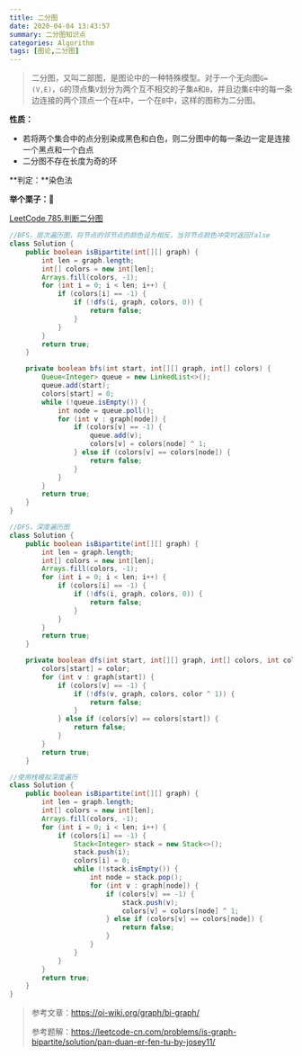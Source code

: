 ```yaml
---
title: 二分图
date: 2020-04-04 13:43:57
summary: 二分图知识点
categories: Algorithm
tags: [图论,二分图]
---
```


> 二分图，又叫二部图，是图论中的一种特殊模型。对于一个无向图`G=(V,E)`，`G`的顶点集`V`划分为两个互不相交的子集`A`和`B`，并且边集`E`中的每一条边连接的两个顶点一个在`A`中，一个在`B`中，这样的图称为二分图。

<!-- more -->

**性质：**

- 若将两个集合中的点分别染成黑色和白色，则二分图中的每一条边一定是连接一个黑点和一个白点
- 二分图不存在长度为奇的环

**判定：**染色法

**举个栗子：🌰**

[LeetCode 785.判断二分图](https://leetcode-cn.com/problems/is-graph-bipartite/)

```java
//BFS，层次遍历图，将节点的邻节点的颜色设为相反，当邻节点颜色冲突时返回false
class Solution {
	public boolean isBipartite(int[][] graph) {
		int len = graph.length;
		int[] colors = new int[len];
		Arrays.fill(colors, -1);
		for (int i = 0; i < len; i++) {
			if (colors[i] == -1) {
				if (!dfs(i, graph, colors, 0)) {
					return false;
				}
			}
		}
		return true;
	}

	private boolean bfs(int start, int[][] graph, int[] colors) {
		Queue<Integer> queue = new LinkedList<>();
		queue.add(start);
		colors[start] = 0;
		while (!queue.isEmpty()) {
			int node = queue.poll();
			for (int v : graph[node]) {
				if (colors[v] == -1) {
					queue.add(v);
					colors[v] = colors[node] ^ 1;
				} else if (colors[v] == colors[node]) {
					return false;
				}
			}
		}
		return true;
	}
}

//DFS，深度遍历图
class Solution {
	public boolean isBipartite(int[][] graph) {
		int len = graph.length;
		int[] colors = new int[len];
		Arrays.fill(colors, -1);
		for (int i = 0; i < len; i++) {
			if (colors[i] == -1) {
				if (!dfs(i, graph, colors, 0)) {
					return false;
				}
			}
		}
		return true;
	}

	private boolean dfs(int start, int[][] graph, int[] colors, int color) {
		colors[start] = color;
		for (int v : graph[start]) {
			if (colors[v] == -1) {
				if (!dfs(v, graph, colors, color ^ 1)) {
					return false;
				}
			} else if (colors[v] == colors[start]) {
				return false;
			}
		}
		return true;
	}

//使用栈模拟深度遍历
class Solution {
	public boolean isBipartite(int[][] graph) {
		int len = graph.length;
		int[] colors = new int[len];
		Arrays.fill(colors, -1);
		for (int i = 0; i < len; i++) {
			if (colors[i] == -1) {
				Stack<Integer> stack = new Stack<>();
				stack.push(i);
				colors[i] = 0;
				while (!stack.isEmpty()) {
					int node = stack.pop();
					for (int v : graph[node]) {
						if (colors[v] == -1) {
							stack.push(v);
							colors[v] = colors[node] ^ 1;
						} else if (colors[v] == colors[node]) {
							return false;
						}
					}
				}
			}
		}
		return true;
	}
}
```





> 参考文章：https://oi-wiki.org/graph/bi-graph/
>
> 参考题解：https://leetcode-cn.com/problems/is-graph-bipartite/solution/pan-duan-er-fen-tu-by-josey11/





